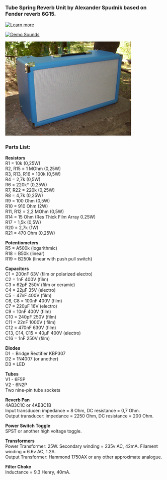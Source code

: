 ### Tube Spring Reverb Unit by Alexander Spudnik based on Fender reverb 6G15.
[![Learn more](https://img.shields.io/badge/Learn_more-orange.svg )](https://mrspudnik.blogspot.com/2019/07/king-reverb.html)

[![Demo Sounds](https://img.shields.io/badge/Demo_Sounds-youtube-red.svg )](https://www.youtube.com/watch?v=NOCHVADDLt0)

<img src="https://raw.githubusercontent.com/AlSpudnik/Spring-Reverb-Unit/main/photo/rev32.JPG" width="400">

### Parts List:
<b>Resistors</b>
<br />
R1 = 10k (0,25W)
<br />
R2, R15 = 1 MOhm (0,25W)
<br />
R3, R13, R16 = 100k (0,5W)
<br />
R4 = 2,7k (0,5W)
<br />
R6 = 220k* (0,25W)
<br />
R7, R22 = 220k (0,25W)
<br />
R8 = 4,7k (0,25W)
<br />
R9 = 100 Ohm (0,5W)
<br />
R10 = 910 Ohm (2W)
<br />
R11, R12 = 2,2 MOhm (0,5W)
<br />
R14 =  15 Ohm (Res Thick Film Array 0.25W)
<br />
R17 = 1,5k (0,5W)
<br />
R20 = 2,7k (1W) 
<br />
R21 = 470 Ohm (0,25W)

<b>Potentiometers</b>
<br />
R5 = A500k (logarithmic)
<br />
R18 = B50k  (linear)
<br />
R19 = B250k (linear with push pull switch)

<b>Capacitors</b>
<br />
C1 = 200nF 63V (film or polarized electro)
<br />
C2 = 1nF 400V (film)
<br />
C3 = 62pF 250V (film or ceramic)
<br />
C4 = 22µF 35V (electro)
<br />
C5 = 47nF 400V (film)
<br />
C6, C8 = 100nF 400V (film)
<br />
C7 = 220µF 16V (electro)
<br />
C9 = 10nF 400V (film)
<br />
C10 = 240pF 250V (film)
<br />
C11 = 22nF 1000V ( film)
<br />
C12 = 470nF 630V (film)
<br />
C13, C14, C15 = 40µF 400V (electro)
<br />
C16 = 1nF 250V (film)

<b>Diodes</b>
<br />
D1 = Bridge Rectifier KBP307
<br />
D2 = 1N4007 (or another)
<br />
D3 = LED

<b>Tubes</b>
<br />
V1 - 6F5P
<br />
V2 - 6N2P
<br />
Two nine-pin tube sockets

<b>Reverb Pan</b>
<br />
4AB3C1C or 4AB3C1B
<br />
Input transducer: impedanсe = 8 Ohm, DC resistance = 0,7 Ohm.
<br />
Output transducer: impedanсe = 2250 Ohm, DC resistance = 200 Ohm.

<b>Power Switch Toggle</b>
<br />
SPST or another high voltage toggle.

<b>Transformers</b>
<br />
Power Transformer: 25W. Secondary winding = 235v AC, 42mA. Filament winding = 6.6v AC, 1.2A.
<br />
Output Transformer: Hammond 1750AX or any other approximate analogue.

<b>Filter Choke</b>
<br />
Inductance = 9.3 Henry, 40mA.
